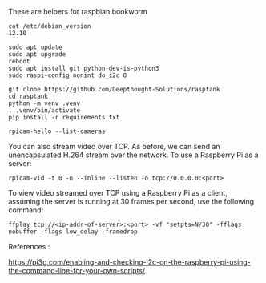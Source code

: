 These are helpers for raspbian bookworm
```
cat /etc/debian_version 
12.10
```


```
sudo apt update
sudo apt upgrade
reboot
sudo apt install git python-dev-is-python3
sudo raspi-config nonint do_i2c 0
```

```
git clone https://github.com/Deepthought-Solutions/rasptank
cd rasptank
python -m venv .venv
. .venv/bin/activate
pip install -r requirements.txt
```

```
rpicam-hello --list-cameras
```


You can also stream video over TCP. As before, we can send an unencapsulated H.264 stream over the network. To use a Raspberry Pi as a server:
```
rpicam-vid -t 0 -n --inline --listen -o tcp://0.0.0.0:<port>
```
To view video streamed over TCP using a Raspberry Pi as a client, assuming the server is running at 30 frames per second, use the following command:

```
ffplay tcp://<ip-addr-of-server>:<port> -vf "setpts=N/30" -fflags nobuffer -flags low_delay -framedrop
```

References :

https://pi3g.com/enabling-and-checking-i2c-on-the-raspberry-pi-using-the-command-line-for-your-own-scripts/
